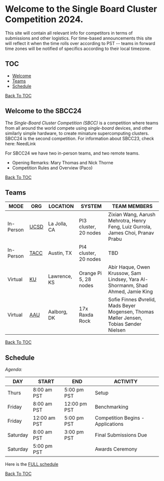 # Welcome to the Single Board Cluster Competition 2024.

This site will contain all relevant info for competitors in terms of submissions
and other logistics. For time-based announcements this site will reflect it
when the time rolls over according to PST -- teams in forward time zones will be
notified of specifics according to their local timezone.

## TOC <a id="toc"></a>
* [Welcome](#welcome)
* [Teams](#teams)
* [Schedule](#schedule)

[Back To TOC](#toc)

## Welcome to the  SBCC24 <a id="welcome"></a> 
The _Single-Board Cluster Competition (SBCC)_ is a competition where teams from all around the world compete using _single-board_ devices, and other similarly simple hardware, to create miniature supercomputing clusters. SBCC24 is the second competition. For information about SBCC23, check here: NeedLink

For SBCC24 we have two in-person teams, and two remote teams.
* Opening Remarks: Mary Thomas and Nick Thorne
* Competition Rules and Overview (Paco)

[Back To TOC](#toc)

## Teams <a id="teams"></a>

| MODE | ORG | LOCATION | SYSTEM | TEAM MEMBERS |
|----|----|----|----|----|
| In-Person |[UCSD](./teams/ucsd.md) | La Jolla, CA  | PI3 cluster, 20 nodes| Zixian Wang, Aarush Mehrotra, Henry Feng, Luiz Gurrola, James Choi, Pranav Prabu |
| In-Person |[TACC](./teams/tacc.md) | Austin, TX  | PI4 cluster, 20 nodes | TBD |
| Virtual   |[KU](./teams/ku.md) |Lawrence, KS |Orange Pi 5, 28 nodes | Abir Haque, Owen Krussow, Sam Lindsey, Yara Al-Shormanm, Shad Ahmed, Jamie King |
| Virtual   |[AAU](./teams/aau.md) |Aalborg, DK |17x Raxda Rock | Sofie Finnes Øvrelid, Mads Beyer Mogensen, Thomas Møller Jensen, Tobias Sønder Nielsen |

[Back To TOC](#toc)

## Schedule <a id="schedule"></a>

*Agenda:*

| DAY | START | END | ACTIVITY |
| ---- | ---- | ---- | ---- | 
| Thurs | 8:00 am PST | 5:00 pm PST | Setup |
| Friday | 8:00 am PST | 12:00 pm PST | Benchmarking |
| Friday | 12:00 am PST | 5:00 pm PST | Competition Begins - Applications |
| Saturday | 8:00 am PST | 3:00 pm PST | Final Submissions Due |
| Saturday | 5:00 pm PST |   | Awards Ceremony |

Here is the [FULL schedule](./sched.md)


[Back To TOC](#toc)
